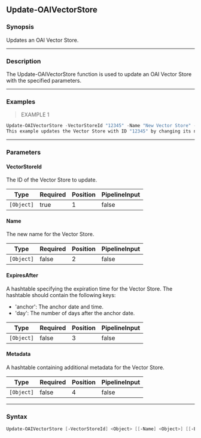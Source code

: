 Update-OAIVectorStore
---------------------

### Synopsis
Updates an OAI Vector Store.

---

### Description

The Update-OAIVectorStore function is used to update an OAI Vector Store with the specified parameters.

---

### Examples
> EXAMPLE 1

```PowerShell
Update-OAIVectorStore -VectorStoreId "12345" -Name "New Vector Store" -ExpiresAfter @{ 'anchor' = '2022-12-31T00:00:00Z'; 'day' = 30 } -Metadata @{ 'key' = 'value' }
This example updates the Vector Store with ID "12345" by changing its name to "New Vector Store", setting an expiration time of 30 days after December 31, 2022, and adding a metadata key-value pair.
```

---

### Parameters
#### **VectorStoreId**
The ID of the Vector Store to update.

|Type      |Required|Position|PipelineInput|
|----------|--------|--------|-------------|
|`[Object]`|true    |1       |false        |

#### **Name**
The new name for the Vector Store.

|Type      |Required|Position|PipelineInput|
|----------|--------|--------|-------------|
|`[Object]`|false   |2       |false        |

#### **ExpiresAfter**
A hashtable specifying the expiration time for the Vector Store. The hashtable should contain the following keys:
* 'anchor': The anchor date and time.
* 'day': The number of days after the anchor date.

|Type      |Required|Position|PipelineInput|
|----------|--------|--------|-------------|
|`[Object]`|false   |3       |false        |

#### **Metadata**
A hashtable containing additional metadata for the Vector Store.

|Type      |Required|Position|PipelineInput|
|----------|--------|--------|-------------|
|`[Object]`|false   |4       |false        |

---

### Syntax
```PowerShell
Update-OAIVectorStore [-VectorStoreId] <Object> [[-Name] <Object>] [[-ExpiresAfter] <Object>] [[-Metadata] <Object>] [<CommonParameters>]
```

